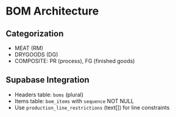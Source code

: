# BOM Architecture

## Categorization
- MEAT (RM)
- DRYGOODS (DG)
- COMPOSITE: PR (process), FG (finished goods)

## Supabase Integration
- Headers table: `boms` (plural)
- Items table: `bom_items` with `sequence` NOT NULL
- Use `production_line_restrictions` (text[]) for line constraints
